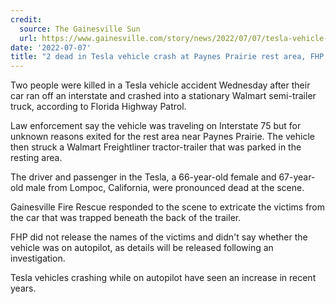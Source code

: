 ```yaml
---
credit:
  source: The Gainesville Sun
  url: https://www.gainesville.com/story/news/2022/07/07/tesla-vehicle-crash-into-walmart-truck-leaves-2-dead-alachua-county/7828556001/
date: '2022-07-07'
title: "2 dead in Tesla vehicle crash at Paynes Prairie rest area, FHP reports"
---
```

Two people were killed in a Tesla vehicle accident Wednesday after their car ran off an interstate and crashed into a stationary Walmart semi-trailer truck, according to Florida Highway Patrol.

Law enforcement say the vehicle was traveling on Interstate 75 but for unknown reasons exited for the rest area near Paynes Prairie. The vehicle then struck a Walmart Freightliner tractor-trailer that was parked in the resting area.

The driver and passenger in the Tesla, a 66-year-old female and 67-year-old male from Lompoc, California, were pronounced dead at the scene.

Gainesville Fire Rescue responded to the scene to extricate the victims from the car that was trapped beneath the back of the trailer.

FHP did not release the names of the victims and didn't say whether the vehicle was on autopilot, as details will be released following an investigation.

Tesla vehicles crashing while on autopilot have seen an increase in recent years.
